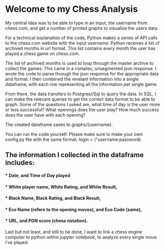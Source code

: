 <h1>Welcome to my Chess Analysis</h1>

My central idea was to be able to type in an input, the username from chess.com, and get a number of printed graphs to visualize the users data.


<p1> For a technical explanation of the code, Python makes a series of API calls to the chess.com website with the input username. Python receives a list of archived months in url format. This list contains every month the user has played a chess game on chess.com.</p1>
  
<p1> The list of archived months is used to loop through the master archive to collect the games. This came in a complex, unsegmented json response. I wrote the code to parse through the json response for the appropriate data and format. I then combined the revelant information into a single dataframe, with each row representing all the information per single game.</p1>

<p1> From there, the data transfers to Postgres//Sql to query the data. In SQL, I can make the relevant queries to get the correct data format to be able to graph. Some of the questions I asked are, what time of day is the user more or less successful? What openings does the user play? How much success does the user have with each opening?</p1>

<p1> The created dataframe saves to graphs/{username}.</p1>

<p1> You can run the code yourself. Please make sure to make your own config.py file with the same format; login = ("username:password) </p1>
 
<h2> The information I collected in the dataframe includes: </h2>
  
<h4> * Date, and Time of Day played </h4>
 <h4> * White player name, White Rating, and White Result, </h4>
 <h4> * Black Name, Black Rating, and Black Result, </h4>
<h4>  * Eco Name (refers to the opening moves), and Eco Code (same), </h4>
 <h4>  * URL, and PGN score (chess notation). </h4>
 
<p1> Last but not least, and still to be done, I want to link a chess engine computer to python within jupyter notebook, to analyze every single move I've played. </p1>

